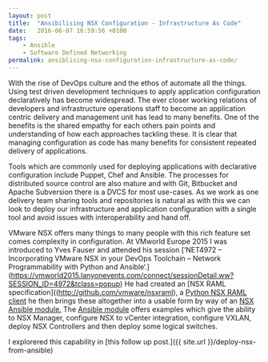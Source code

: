 ```yaml
---
layout: post
title:  "Ansibilising NSX Configuration - Infrastructure As Code"
date:   2016-06-07 16:59:56 +0100
tags:
    - Ansible
    - Software Defined Networking
permalink: ansiblising-nsx-configuration-infrastructure-as-code/
---
```

With the rise of DevOps culture and the ethos of automate all the things. Using test driven development 
techniques to apply application configuration declaratively has become widespread. The ever closer working 
relations of developers and infrastructure operations staff to become an application centric delivery and 
management unit has lead to many benefits.  One of the benefits is the shared empathy for each others pain 
points and understanding of how each approaches tackling these. It is clear that managing configuration as 
code has many benefits for consistent repeated delivery of applications.

Tools which are commonly used for deploying applications with declarative configuration include Puppet, Chef 
and Ansible. The processes for distributed source control are also mature and with Git, Bitbucket and Apache 
Subversion there is a DVCS for most use-cases. As we work as one delivery team sharing tools and repositories 
is natural as with this we can look to deploy our infrastructure and application configuration with a single 
tool and avoid issues with interoperability and hand off.

VMware NSX offers many things to many people with this rich feature set comes complexity in configuration.  At 
VMworld Europe 2015 I was introduced to Yves Fauser and attended his session 
[‘NET4972 – Incorporating VMware NSX in your DevOps Toolchain – Network Programmability with Python and Ansible‘.]
(https://vmworld2015.lanyonevents.com/connect/sessionDetail.ww?SESSION_ID=4972&tclass=popup)  He had created an 
[NSX RAML specification]((http://github.com/vmware/nsxraml), a 
[Python NSX RAML client](http://github.com/vmware/nsxramlclient.) he then brings these altogether into a usable 
form by way of an [NSX Ansible module.](https://github.com/vmware/nsxansible)  The 
[Ansible module](https://github.com/vmware/nsxansible) offers examples which give the ability to NSX Manager, 
configure NSX to vCenter integration, configure VXLAN, deploy NSX Controllers and then deploy some logical 
switches.

I explorered this capability in [this follow up post.]({{ site.url }}/deploy-nsx-from-ansible)
